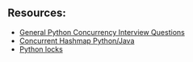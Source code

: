 ## Resources: 
- [General Python Concurrency Interview Questions](https://climbtheladder.com/python-concurrency-interview-questions/)
- [Concurrent Hashmap Python/Java](..%2Fdata_structure%2Fhashtable%2Fhashtable.py)
- [Python locks](https://www.educative.io/answers/what-are-locks-in-python)